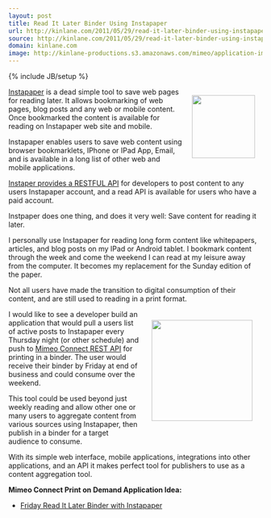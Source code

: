```yaml
---
layout: post
title: Read It Later Binder Using Instapaper
url: http://kinlane.com/2011/05/29/read-it-later-binder-using-instapaper/
source: http://kinlane.com/2011/05/29/read-it-later-binder-using-instapaper/
domain: kinlane.com
image: http://kinlane-productions.s3.amazonaws.com/mimeo/application-images/instapaper-logo-250.png
---
```

{% include JB/setup %}<p><a title="Instapaper" href="http://www.instapaper.com/"><img style="padding: 15px;" src="http://kinlane-productions.s3.amazonaws.com/mimeo/application-images/instapaper-logo-250.png" alt="" width="125" align="right" /></a><a title="Instapaper" href="http://www.instapaper.com/">Instapaper</a> is a dead simple tool to save web pages for reading later. It allows bookmarking of web pages, blog posts and any web or mobile content. Once bookmarked the content is available for reading on Instapaper web site and mobile.<p></p>
<span>Instapaper enables users to save web content using browser bookmarklets, IPhone or IPad App, Email, and is available in a long list of other web and mobile applications.</span><p></p>
<span><a title="Instapaper providers a RESTFul API" href="http://www.instapaper.com/api/full">Instaper provides a RESTFUL API</a> for developers to post content to any users Instapaper account, and a read API is available for users who have a paid account.</span><p></p>
Instpaper does one thing, and does it very well: Save content for reading it later.<p></p>
I personally use Instapaper for reading long form content like whitepapers, articles, and blog posts on my IPad or Android tablet.  I bookmark content through the week and come the weekend I can read at my leisure away from the computer. It becomes my replacement for the Sunday edition of the paper.<p></p>
Not all users have made the transition to digital consumption of their content, and are still used to reading in a print format.<p></p>
<a title="Mimeo Connect REST API" href="http://developer.mimeo.com"><img style="padding: 20px;" src="http://kinlane-productions.s3.amazonaws.com/mimeo/mimeo_connect_logo.jpg" alt="" width="200" align="right" /></a>I would like to see a developer build an application that would pull a users list of active posts to Instapaper every Thursday night (or other schedule) and push to <a title="Mimeo Connect REST API" href="http://developer.mimeo.com">Mimeo Connect REST API</a> for printing in a binder. The user would receive their binder by Friday at end of business and could consume over the weekend.<p></p>
This tool could be used beyond just weekly reading and allow other one or many users to aggregate content from various sources using Instapaper, then publish in a binder for a target audience to consume.<p></p>
With its simple web interface, mobile applications, integrations into  other applications, and an API it makes perfect tool for publishers to  use as a content aggregation tool.<p></p>
<strong>Mimeo Connect Print on Demand Application Idea:</strong>
<ul class="mainlist">
	<li><a title="Read It Later Binder with Instapaper" href="http://developer.mimeo.com/projects/idea_detail.php?ID=13">Friday Read It Later Binder with Instapaper</a></li>
</ul></p>
